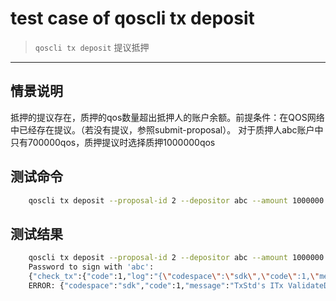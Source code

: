 # test case of qoscli tx deposit

> `qoscli tx deposit` 提议抵押

---

## 情景说明

抵押的提议存在，质押的qos数量超出抵押人的账户余额。前提条件：在QOS网络中已经存在提议。（若没有提议，参照submit-proposal）。
对于质押人abc账户中只有700000qos，质押提议时选择质押1000000qos

## 测试命令

```bash
    qoscli tx deposit --proposal-id 2 --depositor abc --amount 1000000
```

## 测试结果

```bash
    qoscli tx deposit --proposal-id 2 --depositor abc --amount 1000000
    Password to sign with 'abc':
    {"check_tx":{"code":1,"log":"{\"codespace\":\"sdk\",\"code\":1,\"message\":\"TxStd's ITx ValidateData error:  ERROR:\\nCodespace: gov\\nCode: 601\\nMessage: \\\"depositor has no enough qos\\\"\\n\"}","gasWanted":"100000","gasUsed":"2549"},"deliver_tx":{},"hash":"48426CD4F1BC8EF680B0C79BD9136D1639204F80FF47E4D786F3A0D7169F3764","height":"0"}
    ERROR: {"codespace":"sdk","code":1,"message":"TxStd's ITx ValidateData error:  ERROR:\nCodespace: gov\nCode: 601\nMessage: \"depositor has no enough qos\"\n"}
```
